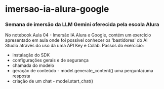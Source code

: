 # imersao-ia-alura-google

### Semana de imersão da LLM Gemini oferecida pela escola Alura

No notebook Aula 04 - Imersão IA Alura e Google, contém um exercício apresentado em aula onde foi possível conhecer os 'bastidores' do AI Studio através do uso da uma API Key e Colab. Passos do exercício: 

-  instalação do SDK
- configurações gerais e de segurança
- chamada do modelo
- geração de conteúdo - model.generate_content() uma pergunta/uma resposta
- criação de um chat - model.start_chat()

